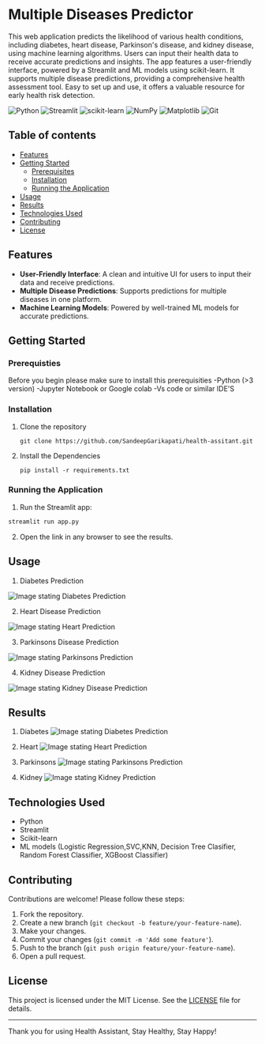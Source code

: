 # Multiple Diseases Predictor
This web application predicts the likelihood of various health conditions, including diabetes, heart disease, Parkinson's disease, and kidney disease, using machine learning algorithms. Users can input their health data to receive accurate predictions and insights. The app features a user-friendly interface, powered by a Streamlit and ML models using scikit-learn. It supports multiple disease predictions, providing a comprehensive health assessment tool. Easy to set up and use, it offers a valuable resource for early health risk detection.

![Python](https://img.shields.io/badge/python-3670A0?style=for-the-badge&logo=python&logoColor=ffdd54) ![Streamlit](https://img.shields.io/badge/Streamlit-%23FE4B4B.svg?style=for-the-badge&logo=streamlit&logoColor=white) ![scikit-learn](https://img.shields.io/badge/scikit--learn-%23F7931E.svg?style=for-the-badge&logo=scikit-learn&logoColor=white) ![NumPy](https://img.shields.io/badge/numpy-%23013243.svg?style=for-the-badge&logo=numpy&logoColor=white) ![Matplotlib](https://img.shields.io/badge/Matplotlib-%23ffffff.svg?style=for-the-badge&logo=Matplotlib&logoColor=black) ![Git](https://img.shields.io/badge/git-%23F05033.svg?style=for-the-badge&logo=git&logoColor=white)

## Table of contents
- [Features](#features)
- [Getting Started](#getting-started)
  - [Prerequisites](#prerequisites)
  - [Installation](#installation)
  - [Running the Application](#running-the-application)
- [Usage](#usage)
- [Results](#results)
- [Technologies Used](#technologies-used)
- [Contributing](#contributing)
- [License](#license)

## Features
- **User-Friendly Interface**: A clean and intuitive UI for users to input their data and receive predictions.
- **Multiple Disease Predictions**: Supports predictions for multiple diseases in one platform.
- **Machine Learning Models**: Powered by well-trained ML models for accurate predictions.

## Getting Started

### Prerequisties
Before you begin please make sure to install this prerequisities
-Python (>3 version)
-Jupyter Notebook or Google colab
-Vs code or similar IDE'S

### Installation
1. Clone the repository
   ```
   git clone https://github.com/SandeepGarikapati/health-assitant.git

   ```
2. Install the Dependencies
   ```
   pip install -r requirements.txt
   
   ```

### Running the Application
1. Run the Streamlit app:
```bash
streamlit run app.py
```
2. Open the link in any browser to see the results.

## Usage
1. Diabetes Prediction

![Image stating Diabetes Prediction](images/image-1.png)

2. Heart Disease Prediction
   
![Image stating Heart Prediction](images/image-2.png)

3. Parkinsons Disease Prediction

![Image stating Parkinsons Prediction](images/image-3.png)

4. Kidney Disease Prediction

![Image stating Kidney Disease Prediction](images/image-4.png)

## Results
1. Diabetes
![Image stating Diabetes Prediction](images/result-1.png)

2. Heart
![Image stating Heart Prediction](images/result-2.png)

3. Parkinsons
![Image stating Parkinsons Prediction](images/result-3.png)

4. Kidney
![Image stating Kidney Prediction](images/result-4.png)


## Technologies Used

- Python
- Streamlit
- Scikit-learn
- ML models (Logistic Regression,SVC,KNN, Decision Tree Clasifier, Random Forest Classifier, XGBoost Classifier)


## Contributing

Contributions are welcome! Please follow these steps:

1. Fork the repository.
2. Create a new branch (`git checkout -b feature/your-feature-name`).
3. Make your changes.
4. Commit your changes (`git commit -m 'Add some feature'`).
5. Push to the branch (`git push origin feature/your-feature-name`).
6. Open a pull request.

## License

This project is licensed under the MIT License. See the [LICENSE](LICENSE) file for details.

---

Thank you for using Health Assistant, Stay Healthy, Stay Happy!

